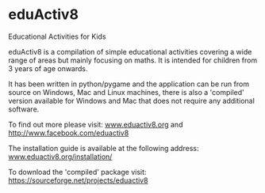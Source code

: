 eduActiv8
===========

Educational Activities for Kids

eduActiv8 is a compilation of simple educational activities covering a wide range of areas but mainly focusing on maths. It is intended for children from 3 years of age onwards.

It has been written in python/pygame and the application can be run from source on Windows, Mac and Linux machines, there is also a 'compiled' version available for Windows and Mac that does not require any additional software.

To find out more please visit: www.eduactiv8.org and http://www.facebook.com/eduactiv8

The installation guide is available at the following address: www.eduactiv8.org/installation/

To download the 'compiled' package visit: https://sourceforge.net/projects/eduactiv8
